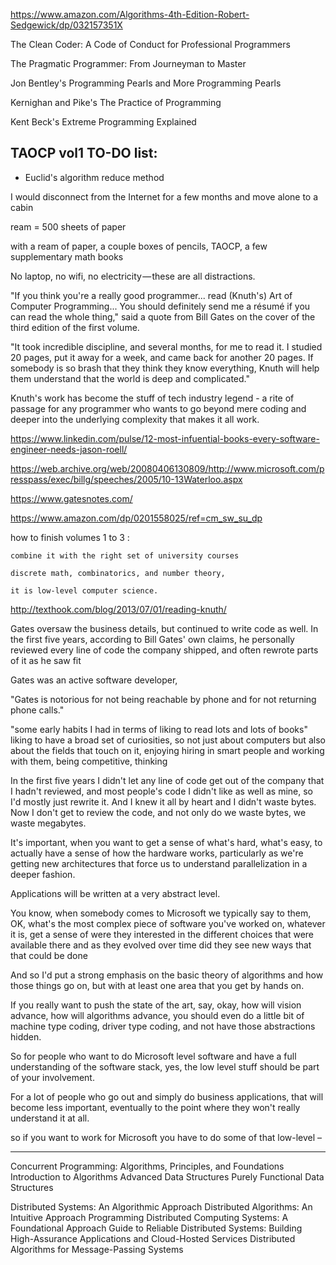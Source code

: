 

https://www.amazon.com/Algorithms-4th-Edition-Robert-Sedgewick/dp/032157351X

The Clean Coder: A Code of Conduct for Professional Programmers 

The Pragmatic Programmer: From Journeyman to Master

Jon Bentley's Programming Pearls and More Programming Pearls

Kernighan and Pike's The Practice of Programming

Kent Beck's Extreme Programming Explained



TAOCP vol1 TO-DO list:
------------------------

* Euclid's algorithm reduce method


I would disconnect from the Internet for a few months and move alone to a cabin 

ream = 500 sheets of paper

with a ream of paper, a couple boxes of pencils, TAOCP, a few supplementary math books

No laptop, no wifi, no electricity — these are all distractions.


"If you think you're a really good programmer... read (Knuth's) Art of Computer Programming... 
You should definitely send me a résumé if you can read the whole thing," 
said a quote from Bill Gates on the cover of the third edition of the first volume.


"It took incredible discipline, and several months, for me to read it. 
I studied 20 pages, put it away for a week, and came back for another 20 pages.
If somebody is so brash that they think they know everything, 
Knuth will help them understand that the world is deep and complicated."

Knuth's work has become the stuff of tech industry legend - a rite of passage 
for any programmer who wants to go beyond mere coding and deeper 
into the underlying complexity that makes it all work.



 
https://www.linkedin.com/pulse/12-most-infuential-books-every-software-engineer-needs-jason-roell/


https://web.archive.org/web/20080406130809/http://www.microsoft.com/presspass/exec/billg/speeches/2005/10-13Waterloo.aspx

https://www.gatesnotes.com/

https://www.amazon.com/dp/0201558025/ref=cm_sw_su_dp


how to finish volumes 1 to 3 :
    
    combine it with the right set of university courses 
    
    discrete math, combinatorics, and number theory, 
    
    it is low-level computer science.
    

http://texthook.com/blog/2013/07/01/reading-knuth/


Gates oversaw the business details, but continued to write code as well. 
In the first five years, according to Bill Gates' own claims, 
he personally reviewed every line of code the company shipped, 
and often rewrote parts of it as he saw fit

Gates was an active software developer,

"Gates is notorious for not being reachable by phone and for not returning phone calls."

"some early habits I had in terms of liking to read lots and lots of books"
liking to have a broad set of curiosities, so not just about computers but 
also about the fields that touch on it, enjoying hiring in smart people 
and working with them, being competitive, thinking


In the first five years I didn't let any line of code get out 
of the company that I hadn't reviewed, and most people's code 
I didn't like as well as mine, so I'd mostly just rewrite it. 
And I knew it all by heart and I didn't waste bytes.
Now I don't get to review the code, and not only do we waste bytes, we waste megabytes.

It's important, when you want to get a sense of what's hard, what's easy, 
to actually have a sense of how the hardware works, 
particularly as we're getting new architectures that 
force us to understand parallelization in a deeper fashion.

Applications will be written at a very abstract level.


You know, when somebody comes to Microsoft we typically say to them, 
OK, what's the most complex piece of software you've worked on, 
whatever it is, get a sense of were they interested in the different 
choices that were available there and as 
they evolved over time did they see new ways that that could be done

And so I'd put a strong emphasis on the basic theory of algorithms 
and how those things go on, but with at least one area that you get by hands on.

If you really want to push the state of the art, say, okay, 
how will vision advance, how will algorithms advance, 
you should even do a little bit of machine type coding, 
driver type coding, and not have those abstractions hidden.

So for people who want to do Microsoft level software and have a 
full understanding of the software stack, yes, the low level stuff 
should be part of your involvement. 

For a lot of people who go out and simply do business applications, 
that will become less important, eventually to the point where they won't really understand it at all.

so if you want to work for Microsoft you have to do some of that low-level –



------------




Concurrent Programming: Algorithms, Principles, and Foundations
Introduction to Algorithms
Advanced Data Structures
Purely Functional Data Structures




Distributed Systems: An Algorithmic Approach
Distributed Algorithms: An Intuitive Approach
Programming Distributed Computing Systems: A Foundational Approach
Guide to Reliable Distributed Systems: Building High-Assurance Applications and Cloud-Hosted Services
Distributed Algorithms for Message-Passing Systems



